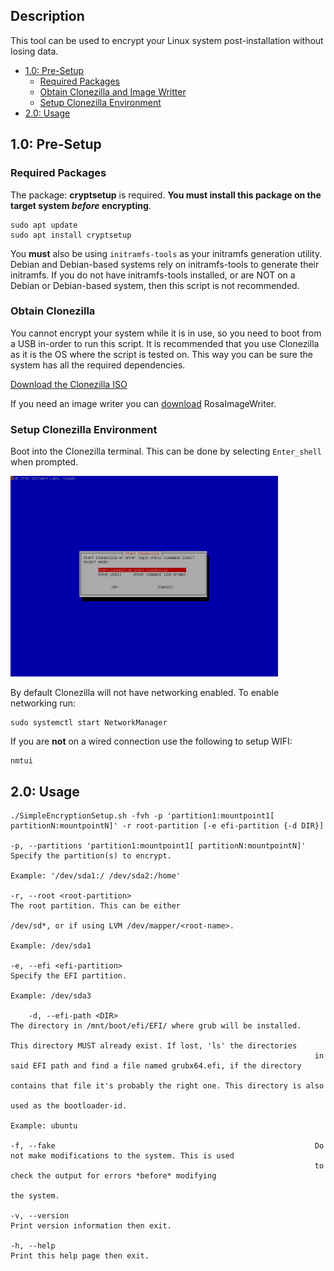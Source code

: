 ## Description

This tool can be used to encrypt your Linux system post-installation without losing data.

* <a href="#10-pre-setup">1.0: Pre-Setup</a>
  * <a href="#required-packages">Required Packages</a>
  * <a href="#obtain-clonezilla-and-image-writter">Obtain Clonezilla and Image Writter</a>
  * <a href="#setup-clonezilla-environment">Setup Clonezilla Environment</a>
* <a href="#20-usage">2.0: Usage</a>

## 1.0: Pre-Setup

### Required Packages

The package: <b>cryptsetup</b> is required. <b>You must install this package on the target system <i>before</i> encrypting</b>.

    sudo apt update
    sudo apt install cryptsetup

You <b>must</b> also be using `initramfs-tools` as your initramfs generation utility. Debian and Debian-based systems rely on initramfs-tools to generate their initramfs. If you do not have initramfs-tools installed, or are NOT on a Debian or Debian-based system, then this script is not recommended.

### Obtain Clonezilla

You cannot encrypt your system while it is in use, so you need to boot from a USB in-order to run this script. It is recommended that you use Clonezilla as it is the OS where the script is tested on. This way you can be sure the system has all the required dependencies.

<a href="https://mirrors.xtom.com/osdn/clonezilla/71822/clonezilla-live-2.6.4-10-amd64.iso">Download the Clonezilla ISO</a>

If you need an image writer you can <a href="http://wiki.rosalab.ru/ru/images/2/24/RosaImageWriter-2.6.1-lin-x86_64.txz">download</a> RosaImageWriter.

### Setup Clonezilla Environment

Boot into the Clonezilla terminal. This can be done by selecting `Enter_shell` when prompted.

<img src="./Assets/Clonezilla_backup_step_1.png" width="85%" />

By default Clonezilla will not have networking enabled. To enable networking run:

```
sudo systemctl start NetworkManager
```

If you are <b>not</b> on a wired connection use the following to setup WIFI:

```
nmtui
```

## 2.0: Usage

```
./SimpleEncryptionSetup.sh -fvh -p 'partition1:mountpoint1[ partitionN:mountpointN]' -r root-partition [-e efi-partition {-d DIR}]

-p, --partitions 'partition1:mountpoint1[ partitionN:mountpointN]'  Specify the partition(s) to encrypt.
                                                                    Example: '/dev/sda1:/ /dev/sda2:/home'
                                                                    
-r, --root <root-partition>                                         The root partition. This can be either
                                                                    /dev/sd*, or if using LVM /dev/mapper/<root-name>.
                                                                    Example: /dev/sda1
                                                                    
-e, --efi <efi-partition>                                           Specify the EFI partition.
                                                                    Example: /dev/sda3
                                                                    
    -d, --efi-path <DIR>                                            The directory in /mnt/boot/efi/EFI/ where grub will be installed.
                                                                    This directory MUST already exist. If lost, 'ls' the directories 
                                                                    in said EFI path and find a file named grubx64.efi, if the directory 
                                                                    contains that file it's probably the right one. This directory is also 
                                                                    used as the bootloader-id.
                                                                    Example: ubuntu
                                                                    
-f, --fake                                                          Do not make modifications to the system. This is used
                                                                    to check the output for errors *before* modifying
                                                                    the system.

-v, --version                                                       Print version information then exit.
                                                                    
-h, --help                                                          Print this help page then exit.
```
